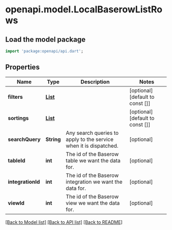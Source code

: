 # openapi.model.LocalBaserowListRows

## Load the model package
```dart
import 'package:openapi/api.dart';
```

## Properties
Name | Type | Description | Notes
------------ | ------------- | ------------- | -------------
**filters** | [**List<LocalBaserowTableServiceFilter>**](LocalBaserowTableServiceFilter.md) |  | [optional] [default to const []]
**sortings** | [**List<LocalBaserowTableServiceSort>**](LocalBaserowTableServiceSort.md) |  | [optional] [default to const []]
**searchQuery** | **String** | Any search queries to apply to the service when it is dispatched. | [optional] 
**tableId** | **int** | The id of the Baserow table we want the data for. | [optional] 
**integrationId** | **int** | The id of the Baserow integration we want the data for. | [optional] 
**viewId** | **int** | The id of the Baserow view we want the data for. | [optional] 

[[Back to Model list]](../README.md#documentation-for-models) [[Back to API list]](../README.md#documentation-for-api-endpoints) [[Back to README]](../README.md)


